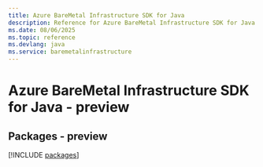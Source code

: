 ```yaml
---
title: Azure BareMetal Infrastructure SDK for Java
description: Reference for Azure BareMetal Infrastructure SDK for Java
ms.date: 08/06/2025
ms.topic: reference
ms.devlang: java
ms.service: baremetalinfrastructure
---
```

# Azure BareMetal Infrastructure SDK for Java - preview
## Packages - preview
[!INCLUDE [packages](baremetal-infrastructure-index.md)]
